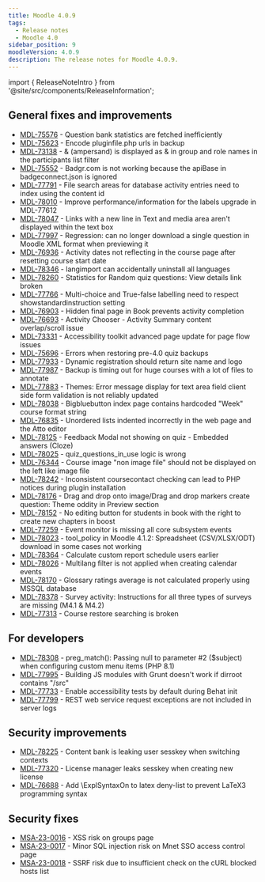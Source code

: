 ```yaml
---
title: Moodle 4.0.9
tags:
  - Release notes
  - Moodle 4.0
sidebar_position: 9
moodleVersion: 4.0.9
description: The release notes for Moodle 4.0.9.
---
```


import { ReleaseNoteIntro } from '@site/src/components/ReleaseInformation';

<ReleaseNoteIntro releaseName={frontMatter.moodleVersion} />

## General fixes and improvements
<!-- cspell:disable -->
- [MDL-75576](https://tracker.moodle.org/browse/MDL-75576) - Question bank statistics are fetched inefficiently
- [MDL-75623](https://tracker.moodle.org/browse/MDL-75623) - Encode pluginfile.php urls in backup
- [MDL-73138](https://tracker.moodle.org/browse/MDL-73138) - & (ampersand) is displayed as &amp; in group and role names in the participants list filter
- [MDL-75552](https://tracker.moodle.org/browse/MDL-75552) - Badgr.com is not working because the apiBase in badgeconnect.json is ignored
- [MDL-77791](https://tracker.moodle.org/browse/MDL-77791) - File search areas for database activity entries need to index using the content id
- [MDL-78010](https://tracker.moodle.org/browse/MDL-78010) - Improve performance/information for the labels upgrade in MDL-77612
- [MDL-78047](https://tracker.moodle.org/browse/MDL-78047) - Links with a new line in Text and media area aren't displayed within the text box
- [MDL-77997](https://tracker.moodle.org/browse/MDL-77997) - Regression: can no longer download a single question in Moodle XML format when previewing it
- [MDL-76936](https://tracker.moodle.org/browse/MDL-76936) - Activity dates not reflecting in the course page after resetting course start date
- [MDL-78346](https://tracker.moodle.org/browse/MDL-78346) - langimport can accidentally uninstall all languages
- [MDL-78260](https://tracker.moodle.org/browse/MDL-78260) - Statistics for Random quiz questions: View details link broken
- [MDL-77766](https://tracker.moodle.org/browse/MDL-77766) - Multi-choice and True-false labelling need to respect showstandardinstruction setting
- [MDL-76903](https://tracker.moodle.org/browse/MDL-76903) - Hidden final page in Book prevents activity completion
- [MDL-76693](https://tracker.moodle.org/browse/MDL-76693) - Activity Chooser - Activity Summary content overlap/scroll issue
- [MDL-73331](https://tracker.moodle.org/browse/MDL-73331) - Accessibility toolkit advanced page update for page flow issues
- [MDL-75696](https://tracker.moodle.org/browse/MDL-75696) - Errors when restoring pre-4.0 quiz backups
- [MDL-77933](https://tracker.moodle.org/browse/MDL-77933) - Dynamic registration should return site name and logo
- [MDL-77987](https://tracker.moodle.org/browse/MDL-77987) - Backup is timing out for huge courses with a lot of files to annotate
- [MDL-77883](https://tracker.moodle.org/browse/MDL-77883) - Themes: Error message display for text area field client side form validation is not reliably updated
- [MDL-78038](https://tracker.moodle.org/browse/MDL-78038) - Bigbluebutton index page contains hardcoded "Week" course format string
- [MDL-76835](https://tracker.moodle.org/browse/MDL-76835) - Unordered lists indented incorrectly in the web page and the Atto editor
- [MDL-78125](https://tracker.moodle.org/browse/MDL-78125) - Feedback Modal not showing on quiz -  Embedded answers (Cloze)
- [MDL-78025](https://tracker.moodle.org/browse/MDL-78025) - quiz_questions_in_use logic is wrong
- [MDL-76344](https://tracker.moodle.org/browse/MDL-76344) - Course image "non image file" should not be displayed on the left like image file
- [MDL-78242](https://tracker.moodle.org/browse/MDL-78242) - Inconsistent coursecontact checking can lead to PHP notices during plugin installation
- [MDL-78176](https://tracker.moodle.org/browse/MDL-78176) - Drag and drop onto image/Drag and drop markers create question: Theme oddity in Preview section
- [MDL-78152](https://tracker.moodle.org/browse/MDL-78152) - No editing button for students in book with the right to create new chapters in boost
- [MDL-77259](https://tracker.moodle.org/browse/MDL-77259) - Event monitor is missing all core subsystem events
- [MDL-78023](https://tracker.moodle.org/browse/MDL-78023) - tool_policy in Moodle 4.1.2: Spreadsheet (CSV/XLSX/ODT) download in some cases not working
- [MDL-78364](https://tracker.moodle.org/browse/MDL-78364) - Calculate custom report schedule users earlier
- [MDL-78026](https://tracker.moodle.org/browse/MDL-78026) - Multilang filter is not applied when creating calendar events
- [MDL-78170](https://tracker.moodle.org/browse/MDL-78170) - Glossary ratings average is not calculated properly using MSSQL database
- [MDL-78378](https://tracker.moodle.org/browse/MDL-78378) - Survey activity: Instructions for all three types of surveys are missing (M4.1 & M4.2)
- [MDL-77313](https://tracker.moodle.org/browse/MDL-77313) - Course restore searching is broken
<!-- cspell:enable -->

## For developers
<!-- cspell:disable -->
- [MDL-78308](https://tracker.moodle.org/browse/MDL-78308) - preg_match(): Passing null to parameter #2 ($subject) when configuring custom menu items (PHP 8.1)
- [MDL-77995](https://tracker.moodle.org/browse/MDL-77995) - Building JS modules with Grunt doesn't work if dirroot contains "/src"
- [MDL-77733](https://tracker.moodle.org/browse/MDL-77733) - Enable accessibility tests by default during Behat init
- [MDL-77799](https://tracker.moodle.org/browse/MDL-77799) - REST web service request exceptions are not included in server logs
<!-- cspell:enable -->

## Security improvements
<!-- cspell:disable -->
- [MDL-78225](https://tracker.moodle.org/browse/MDL-78225) - Content bank is leaking user sesskey when switching contexts
- [MDL-77320](https://tracker.moodle.org/browse/MDL-77320) - License manager leaks sesskey when creating new license
- [MDL-76688](https://tracker.moodle.org/browse/MDL-76688) - Add \ExplSyntaxOn to latex deny-list to prevent LaTeX3 programming syntax
<!-- cspell:enable -->

## Security fixes
<!-- cspell:disable -->
- [MSA-23-0016](https://moodle.org/mod/forum/discuss.php?d=447829) - XSS risk on groups page
- [MSA-23-0017](https://moodle.org/mod/forum/discuss.php?d=447830) - Minor SQL injection risk on Mnet SSO access control page
- [MSA-23-0018](https://moodle.org/mod/forum/discuss.php?d=447831) - SSRF risk due to insufficient check on the cURL blocked hosts list
<!-- cspell:enable -->
